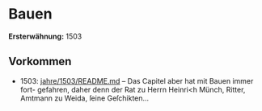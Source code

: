 # Bauen

**Ersterwähnung:** 1503

## Vorkommen
- 1503: [jahre/1503/README.md](../jahre/1503/README.md) – Das Capitel aber hat mit Bauen immer fort-
gefahren, daher denn der Rat zu Herrn Heinri<h Münch,
Ritter, Amtmann zu Weida, ſeine Geſchikten...

